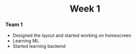 <h1 align="center">Week 1</h1>

### Team 1
- Designed the layout and started working on homescreen
- Learning ML
- Started learning backend
